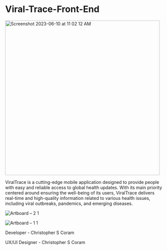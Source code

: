 # Viral-Trace-Front-End

<img width="494" alt="Screenshot 2023-06-10 at 11 02 12 AM" src="https://github.com/chriscoram123/Viral-Trace-Front-End/assets/36040531/96beea7a-1471-4531-b251-fa9530690313">


ViralTrace is a cutting-edge mobile application designed to provide people with easy and reliable access to global health updates. With its main priority centered around ensuring the well-being of its users, ViralTrace delivers real-time and high-quality information related to various health issues, including viral outbreaks, pandemics, and emerging diseases.



![Artboard – 2 1](https://github.com/chriscoram123/Viral-Trace-Front-End/assets/36040531/fe9a9f67-6441-41d0-ac4c-5318a777b0c5)

![Artboard – 1 1](https://github.com/chriscoram123/Viral-Trace-Front-End/assets/36040531/b9e5b06d-a63d-40a0-85d6-c879b392052c)


Developer - Christopher S Coram

UX/UI Designer - Christopher S Coram
